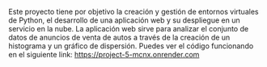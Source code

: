 Este proyecto tiene por objetivo la creación y gestión de entornos virtuales de Python, el desarrollo de una aplicación web y su despliegue en un servicio en la nube. 
La aplicación web sirve para analizar el conjunto de datos de anuncios de venta de autos a través de la creación de un histograma y un gráfico de dispersión. 
Puedes ver el código funcionando en el siguiente link: https://project-5-mcnx.onrender.com